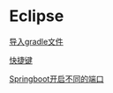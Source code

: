 # Eclipse

[导入gradle文件](导入gradle文件/导入gradle文件.md "导入gradle文件")

[快捷键](快捷键/快捷键.md "快捷键")

[Springboot开启不同的端口](Springboot开启不同的端口/Springboot开启不同的端口.md "Springboot开启不同的端口")
